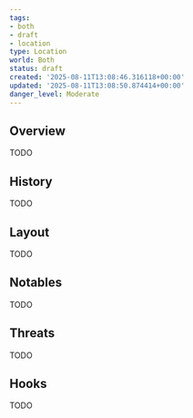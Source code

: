 ```yaml
---
tags:
- both
- draft
- location
type: Location
world: Both
status: draft
created: '2025-08-11T13:08:46.316118+00:00'
updated: '2025-08-11T13:08:50.874414+00:00'
danger_level: Moderate
---
```



## Overview

TODO
## History

TODO
## Layout

TODO
## Notables

TODO
## Threats

TODO
## Hooks

TODO
